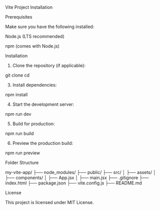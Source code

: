 Vite Project Installation

Prerequisites

Make sure you have the following installed:

Node.js (LTS recommended)

npm (comes with Node.js)


Installation

1. Clone the repository (if applicable):

git clone <repository-url>
cd <project-directory>





3. Install dependencies:

npm install


4. Start the development server:

npm run dev


5. Build for production:

npm run build


6. Preview the production build:

npm run preview



Folder Structure

my-vite-app/
├── node_modules/
├── public/
├── src/
│   ├── assets/
│   ├── components/
│   ├── App.jsx
│   ├── main.jsx
├── .gitignore
├── index.html
├── package.json
├── vite.config.js
├── README.md

License

This project is licensed under MIT License.
